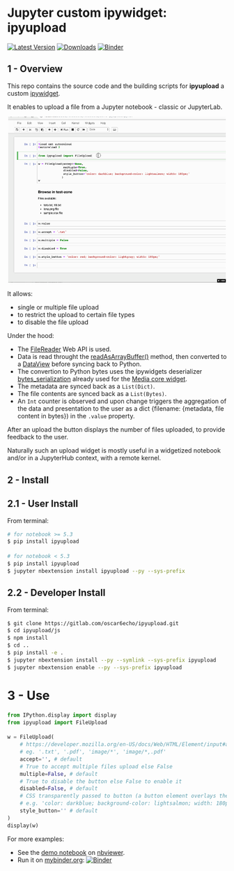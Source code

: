 # Jupyter custom ipywidget: **ipyupload**

[![Latest Version](https://img.shields.io/pypi/v/ipyupload.svg)](https://pypi.python.org/pypi/ipyupload/)
[![Downloads](https://img.shields.io/pypi/dm/ipyupload.svg)](https://pypi.python.org/pypi/ipyupload/)
[![Binder](https://mybinder.org/badge.svg)](https://mybinder.org/v2/gl/oscar6echo%2Fipyupload-repo2docker/master?filepath=demo-ipyupload.ipynb)

## 1 - Overview

This repo contains the source code and the building scripts for **ipyupload** a custom [ipywidget](https://ipywidgets.readthedocs.io/en/stable/).

It enables to upload a file from a Jupyter notebook - classic or JupyterLab.

<!-- ![](img/demo-ipyupload.gif) -->

<div style="display:block; margin: 0 auto; text-align:center">
<img src="img/demo-ipyupload.gif" width="500">
</div>

It allows:

-   single or multiple file upload
-   to restrict the upload to certain file types
-   to disable the file upload

Under the hood:

-   The [FileReader](https://developer.mozilla.org/en-US/docs/Web/API/FileReader) Web API is used.
-   Data is read throught the [readAsArrayBuffer()](https://developer.mozilla.org/en-US/docs/Web/API/FileReader/readAsArrayBuffer) method, then converted to a [DataView](https://developer.mozilla.org/en-US/docs/Web/JavaScript/Reference/Global_Objects/DataView) before syncing back to Python.
-   The convertion to Python bytes uses the ipywidgets deserializer [bytes_serialization](https://github.com/jupyter-widgets/ipywidgets/blob/a5709728f71e21c81a89e8d123dde2068dd1e74d/ipywidgets/widgets/trait_types.py#L196) already used for the [Media core widget](https://github.com/jupyter-widgets/ipywidgets/blob/a5709728f71e21c81a89e8d123dde2068dd1e74d/ipywidgets/widgets/widget_media.py#L36).
-   The metadata are synced back as a `List(Dict)`.
-   The file contents are synced back as a `List(Bytes)`.
-   An `Int` counter is observed and upon change triggers the aggregation of the data and presentation to the user as a dict {filename: {metadata, file content in bytes}) in the `.value` property.

After an upload the button displays the number of files uploaded, to provide feedback to the user.

Naturally such an upload widget is mostly useful in a widgetized notebook and/or in a JupyterHub context, with a remote kernel.

## 2 - Install

## 2.1 - User Install

From terminal:

```bash
# for notebook >= 5.3
$ pip install ipyupload

# for notebook < 5.3
$ pip install ipyupload
$ jupyter nbextension install ipyupload --py --sys-prefix
```

## 2.2 - Developer Install

From terminal:

```bash
$ git clone https://gitlab.com/oscar6echo/ipyupload.git
$ cd ipyupload/js
$ npm install
$ cd ..
$ pip install -e .
$ jupyter nbextension install --py --symlink --sys-prefix ipyupload
$ jupyter nbextension enable --py --sys-prefix ipyupload
```

# 3 - Use

```python
from IPython.display import display
from ipyupload import FileUpload

w = FileUpload(
    # https://developer.mozilla.org/en-US/docs/Web/HTML/Element/input#attr-accept
    # eg. '.txt', '.pdf', 'image/*', 'image/*,.pdf'
    accept='', # default
    # True to accept multiple files upload else False
    multiple=False, # default
    # True to disable the button else False to enable it
    disabled=False, # default
    # CSS transparently passed to button (a button element overlays the input[type=file] element for better styling)
    # e.g. 'color: darkblue; background-color: lightsalmon; width: 180px;'
    style_button='' # default
)
display(w)
```

For more examples:

-   See the [demo notebook](https://nbviewer.jupyter.org/urls/gitlab.com/oscar6echo/ipyupload/raw/master/notebooks/demo-ipyupload.ipynb) on [nbviewer](https://nbviewer.jupyter.org/).
-   Run it on [mybinder.org](https://mybinder.org/): [![Binder](https://mybinder.org/badge.svg)](https://mybinder.org/v2/gl/oscar6echo%2Fipyupload-repo2docker/master?filepath=demo-ipyupload.ipynb)
